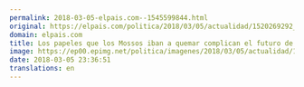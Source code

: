 ```yaml
---
permalink: 2018-03-05-elpais.com--1545599844.html
original: https://elpais.com/politica/2018/03/05/actualidad/1520269292_121405.html#?ref=rss&format=simple&link=link
domain: elpais.com
title: Los papeles que los Mossos iban a quemar complican el futuro de Trapero y Sànchez
image: https://ep00.epimg.net/politica/imagenes/2018/03/05/actualidad/1520269292_121405_1520277916_rrss_normal.jpg
date: 2018-03-05 23:36:51
translations: en
---
```


